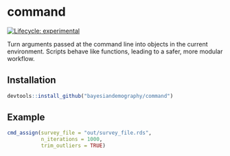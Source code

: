 
<!-- README.md is generated from README.Rmd. Please edit that file -->

# command

<!-- badges: start -->

[![Lifecycle:
experimental](https://img.shields.io/badge/lifecycle-experimental-orange.svg)](https://lifecycle.r-lib.org/articles/stages.html#experimental)
<!-- badges: end -->

Turn arguments passed at the command line into objects in the current
environment. Scripts behave like functions, leading to a safer, more
modular workflow.

## Installation

``` r
devtools::install_github("bayesiandemography/command")
```

## Example

``` r
cmd_assign(survey_file = "out/survey_file.rds",
           n_iterations = 1000,
           trim_outliers = TRUE)
```
